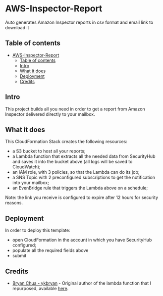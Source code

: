 # AWS-Inspector-Report
Auto generates Amazon Inspector reports in csv format and email link to download it

## Table of contents
- [AWS-Inspector-Report](#aws-inspector-report)
  - [Table of contents](#table-of-contents)
  - [Intro](#intro)
  - [What it does](#what-it-does)
  - [Deployment](#deployment)
  - [Credits](#credits)

## Intro
This project builds all you need in order to get a report from Amazon Inspector delivered directly to your mailbox.

## What it does
This CloudFormation Stack creates the following resources:
* a S3 bucket to host all your reports;
* a Lambda function that extracts all the needed data from SecurityHub and saves it into the bucket above (all logs will be saved to CloudWatch);
* an IAM role, with 3 policies, so that the Lambda can do its job;
* a SNS Topic with 2 preconfigured subscriptions to get the notification into your mailbox;
* an EvenBridge rule that triggers the Lambda above on a schedule;

Note: the link you receive is configured to expire after 12 hours for security reasons.

## Deployment
In order to deploy this template:
* open CloudFormation in the account in which you have SecurityHub configured;
* populate all the required fields above
* submit

## Credits
* [Bryan Chua - ykbryan](https://github.com/ykbryan) - Original author of the lambda function that I repurposed, available [here](https://github.com/ykbryan/lambda-get-securityhub-findings).
